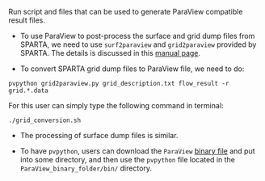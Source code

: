 Run script and files that can be used to generate ParaView compatible result files.

- To use ParaView to post-process the surface and grid dump files from SPARTA,
we need to use `surf2paraview` and `grid2paraview` provided by SPARTA.
The details is discussed in this [manual page](https://sparta.github.io/doc/Section_howto.html#howto_5).

- To convert SPARTA grid dump files to ParaView file, we need to do:
```
pvpython grid2paraview.py grid_description.txt flow_result -r grid.*.data
```
For this user can simply type the following command in terminal:
```
./grid_conversion.sh
```

- The processing of surface dump files is similar.

- To have `pvpython`, users can download the `ParaView` [binary file](https://www.paraview.org/download/) 
and put into some directory, and then use the `pvpython` file located in the
`ParaView_binary_folder/bin/` directory.
